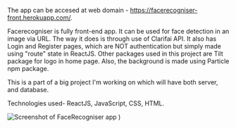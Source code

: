 The app can be accesed at web domain - https://facerecogniser-front.herokuapp.com/.

Facerecogniser is fully front-end app. It can be used for face detection in an image via URL.
The way it does is through use of Clarifai API. 
It also has Login and Register pages, which are NOT authentication but simply made using "route" state in ReactJS.
Other packages used in this project are Tilt package for logo in home page. Also, the background is made using Particle npm package.

This is a part of a big project I'm working on which will have both server, and database.

Technologies used- ReactJS, JavaScript, CSS, HTML.

![Screenshot of FaceRecogniser app](https://user-images.githubusercontent.com/73097571/138273098-916e3261-8c10-4bbd-b800-3a2c24786f11.png)
)
